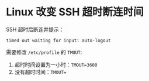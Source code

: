# Linux 改变 SSH 超时断连时间

SSH 超时后断连并提示：

```
timed out waiting for input: auto-logout
```

需要修改 `/etc/profile` 的 `TMOUT`:

1. 超时时间设置为一小时：`TMOUT=3600`
2. 没有超时时间：`TMOUT=`
